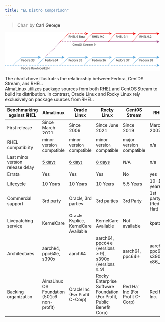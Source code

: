 ```yaml
---
title: "EL Distro Comparison"
---
```


> Chart by [Carl George](https://www.linkedin.com/in/carlwgeorge/)

![relationship_chart](/images/Comparison-relationship_chart.png)

The chart above illustrates the relationship between Fedora, CentOS Stream, and RHEL.<br>
AlmaLinux utilizes package sources from both RHEL and CentOS Stream to build its distribution. In contrast, Oracle Linux and Rocky Linux rely exclusively on package sources from RHEL.

|Benchmarking against RHEL       |AlmaLinux                                 |Oracle Linux                        |Rocky Linux                                                           |CentOS Stream                  |RHEL                           |
|--------------------------------|------------------------------------------|------------------------------------|----------------------------------------------------------------------|-------------------------------|-------------------------------|
|First release                   |Since March 2021                          |Since 2006                          |Since June 2021                                                       |Since 2019                     |March 2002                     |
|RHEL compatibility              |minor version compatible                  |minor version compatible            |minor version compatible                                              |major version compatible       |n/a                            |
|Last minor version release delay|[5 days][alma9.4]                         |[6 days][oracle9.4]                 |[8 days][rocky9.4]                                                    |N/A                            |n/a                            |
|Errata                          |Yes                                       |Yes                                 |Yes                                                                   |No                             |yes                            |
|Lifecycle                       |10 Years                                  |10 Years                            |10 Years                                                              |5.5 Years                      |10-14 years                    |
|Commercial support              |3rd party                                 |Oracle, 3rd parties                 |3rd parties                                                           |3rd Party                      |1st party (Red Hat)            |
|Livepatching service            |KernelCare                                |Oracle Ksplice, KernelCare Available|KernelCare Available                                                  |Not available                  |kpatch                         |
|Architectures                   |aarch64, ppc64le, s390x                   |aarch64                             |aarch64, ppc64le (versions ≥ 9), s390x (versions ≥ 9)                 |aarch64, ppc64le               |aarch64, ppc64le, s390x, x86_64|
|Backing organization            |AlmaLinux OS Foundation (501c6 non-profit)|Oracle Inc (For Profit C-Corp)      |Rocky Enterprise Software Foundation (For Profit, Public Benefit Corp)|Red Hat Inc (For Profit C-Corp)|Red Hat Inc.                   |


[binary]: https://almalinux.org/blog/future-of-almalinux/
[oracleabi]: https://www.oracle.com/news/announcement/blog/keep-linux-open-and-free-2023-07-10/
[acg]: https://access.redhat.com/articles/rhel8-abi-compatibility
[alma9.4]: https://almalinux.org/blog/2024-05-06-announcing-94-stable/
[oracle9.4]: https://docs.oracle.com/en/operating-systems/oracle-linux/9/relnotes9.4/
[rocky9.4]: https://rockylinux.org/news/rocky-linux-9-4-ga-release
